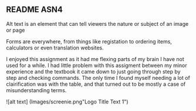 ## README ASN4

Alt text is an element that can tell viewers the nature or subject of an image or page

Forms are everywhere, from things like registation to ordering items, calculators or even translation websites.

I enjoyed this assignment as it had me flexing parts of my brain I have not used for a while. I had little problem with this assigment between my minor experience
and the textbook it came down to just going through step by step and checking commands. 
The only time I found myself needing a lot of clairification was with the table, and that turned out to be mostly a case of misunderstanding terms. 

![alt text] (Images/screenie.png"Logo Title Text 1")